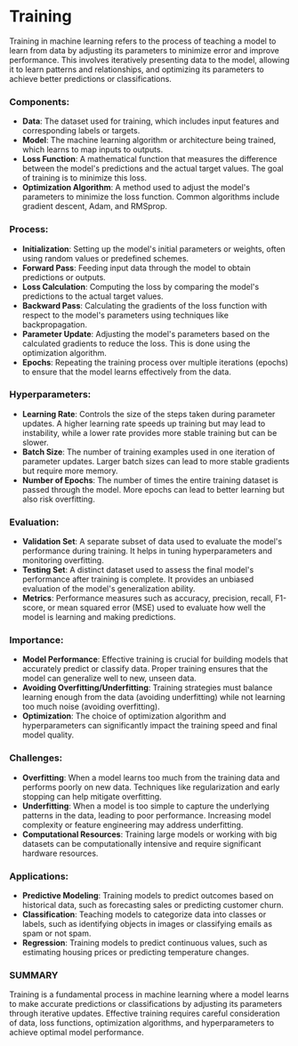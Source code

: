 # Training

Training in machine learning refers to the process of teaching a model to learn from data by adjusting its parameters to minimize error and improve performance. This involves iteratively presenting data to the model, allowing it to learn patterns and relationships, and optimizing its parameters to achieve better predictions or classifications.

### Components:
   - **Data**: The dataset used for training, which includes input features and corresponding labels or targets.
   - **Model**: The machine learning algorithm or architecture being trained, which learns to map inputs to outputs.
   - **Loss Function**: A mathematical function that measures the difference between the model's predictions and the actual target values. The goal of training is to minimize this loss.
   - **Optimization Algorithm**: A method used to adjust the model's parameters to minimize the loss function. Common algorithms include gradient descent, Adam, and RMSprop.

### Process:
   - **Initialization**: Setting up the model's initial parameters or weights, often using random values or predefined schemes.
   - **Forward Pass**: Feeding input data through the model to obtain predictions or outputs.
   - **Loss Calculation**: Computing the loss by comparing the model's predictions to the actual target values.
   - **Backward Pass**: Calculating the gradients of the loss function with respect to the model's parameters using techniques like backpropagation.
   - **Parameter Update**: Adjusting the model's parameters based on the calculated gradients to reduce the loss. This is done using the optimization algorithm.
   - **Epochs**: Repeating the training process over multiple iterations (epochs) to ensure that the model learns effectively from the data.

### Hyperparameters:
   - **Learning Rate**: Controls the size of the steps taken during parameter updates. A higher learning rate speeds up training but may lead to instability, while a lower rate provides more stable training but can be slower.
   - **Batch Size**: The number of training examples used in one iteration of parameter updates. Larger batch sizes can lead to more stable gradients but require more memory.
   - **Number of Epochs**: The number of times the entire training dataset is passed through the model. More epochs can lead to better learning but also risk overfitting.

### Evaluation:
   - **Validation Set**: A separate subset of data used to evaluate the model's performance during training. It helps in tuning hyperparameters and monitoring overfitting.
   - **Testing Set**: A distinct dataset used to assess the final model's performance after training is complete. It provides an unbiased evaluation of the model's generalization ability.
   - **Metrics**: Performance measures such as accuracy, precision, recall, F1-score, or mean squared error (MSE) used to evaluate how well the model is learning and making predictions.

### Importance:
   - **Model Performance**: Effective training is crucial for building models that accurately predict or classify data. Proper training ensures that the model can generalize well to new, unseen data.
   - **Avoiding Overfitting/Underfitting**: Training strategies must balance learning enough from the data (avoiding underfitting) while not learning too much noise (avoiding overfitting).
   - **Optimization**: The choice of optimization algorithm and hyperparameters can significantly impact the training speed and final model quality.

### Challenges:
   - **Overfitting**: When a model learns too much from the training data and performs poorly on new data. Techniques like regularization and early stopping can help mitigate overfitting.
   - **Underfitting**: When a model is too simple to capture the underlying patterns in the data, leading to poor performance. Increasing model complexity or feature engineering may address underfitting.
   - **Computational Resources**: Training large models or working with big datasets can be computationally intensive and require significant hardware resources.

### Applications:
   - **Predictive Modeling**: Training models to predict outcomes based on historical data, such as forecasting sales or predicting customer churn.
   - **Classification**: Teaching models to categorize data into classes or labels, such as identifying objects in images or classifying emails as spam or not spam.
   - **Regression**: Training models to predict continuous values, such as estimating housing prices or predicting temperature changes.

### SUMMARY

Training is a fundamental process in machine learning where a model learns to make accurate predictions or classifications by adjusting its parameters through iterative updates. Effective training requires careful consideration of data, loss functions, optimization algorithms, and hyperparameters to achieve optimal model performance.
